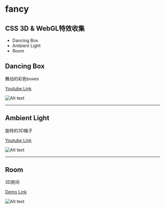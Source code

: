 # fancy
## CSS 3D & WebGL特效收集

- Dancing Box
- Ambient Light
- Room

## Dancing Box
  舞动的彩色boxes

  [Youtube Link](https://www.youtube.com/watch?v=j1Wr-jiodpo)

  ![Alt text](https://github.com/winters-song/fancy/master/ScreenShots/dancing_box.png)
  
---

## Ambient Light
  旋转的3D箱子

  [Youtube Link](https://www.youtube.com/watch?v=nOdDtnHWaDo)

  ![Alt text](https://github.com/winters-song/fancy/master/ScreenShots/ambient_light.png)
  
---

## Room

  3D房间

  [Demo Link](https://www.bysj.cc/)

  ![Alt text](https://github.com/winters-song/fancy/master/ScreenShots/room.png)
  